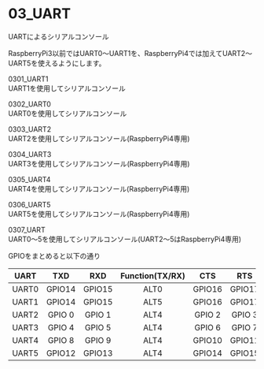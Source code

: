 # 03_UART

UARTによるシリアルコンソール

RaspberryPi3以前ではUART0～UART1を、RaspberryPi4では加えてUART2～UART5を使えるようにします。

0301_UART1  
UART1を使用してシリアルコンソール

0302_UART0  
UART0を使用してシリアルコンソール

0303_UART2  
UART2を使用してシリアルコンソール(RaspberryPi4専用)

0304_UART3  
UART3を使用してシリアルコンソール(RaspberryPi4専用)

0305_UART4  
UART4を使用してシリアルコンソール(RaspberryPi4専用)

0306_UART5  
UART5を使用してシリアルコンソール(RaspberryPi4専用)

0307_UART  
UART0～5を使用してシリアルコンソール(UART2～5はRaspberryPi4専用)

GPIOをまとめると以下の通り

|UART |TXD   |RXD   |Function(TX/RX)|CTS   |RTS   |Function(CTS/RTS)|
|:---:|:----:|:----:|:-------------:|:----:|:----:|:---------------:|
|UART0|GPIO14|GPIO15|ALT0           |GPIO16|GPIO17|ALT3             |
|UART1|GPIO14|GPIO15|ALT5           |GPIO16|GPIO17|ALT5             |
|UART2|GPIO 0|GPIO 1|ALT4           |GPIO 2|GPIO 3|ALT4             |
|UART3|GPIO 4|GPIO 5|ALT4           |GPIO 6|GPIO 7|ALT4             |
|UART4|GPIO 8|GPIO 9|ALT4           |GPIO10|GPIO11|ALT4             |
|UART5|GPIO12|GPIO13|ALT4           |GPIO14|GPIO15|ALT4             |
